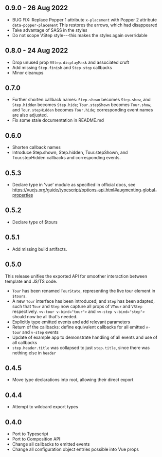## 0.9.0 - 26 Aug 2022
* BUG FIX: Replace Popper 1 attribute `x-placement` with Popper 2 attribute `data-popper-placement`
           This restores the arrows, which had disappeared
* Take advantage of SASS in the styles
* Do not scope VStep style---this makes the styles again overridable

## 0.8.0 - 24 Aug 2022
* Drop unused prop `VStep.displayMask` and associated cruft
* Add missing `Step.finish` and `Step.stop` callbacks
* Minor cleanups

## 0.7.0
* Further shorten callback names: `Step.shown` becomes `Step.show`, and `Step.hidden` becomes `Step.hide`; `Tour.stepShown` becomes `Tour.show`, and `Tour.stepHidden` becomes `Tour.hide`; corresponding event names are also adjusted.
* Fix some stale documentation in README.md

## 0.6.0
* Shorten callback names
* Introduce Step.shown, Step.hidden, Tour.stepShown, and Tour.stepHidden callbacks and corresponding events.

## 0.5.3
* Declare type in 'vue' module as specified in official docs, see https://vuejs.org/guide/typescript/options-api.html#augmenting-global-properties

## 0.5.2
* Declare type of $tours

## 0.5.1
* Add missing build artifacts.

## 0.5.0
This release unifies the exported API for smoother interaction between template and JS/TS code.
* `Tour` has been renamed `TourState`, representing the live tour element in `$tours`.
* A new `Tour` interface has been introduced, and `Step` has been adapted, such that `Tour` and `Step` now capture all props of `VTour` and `VStep` respectively. `<v-tour v-bind="tour">` and `<v-step v-bind="step">` should now be all that's needed.
* Explicitly type emitted events and add relevant parameters
* Return of the callbacks: define equivalent callbacks for all emitted `v-tour` and `v-step` events
* Update of example app to demonstrate handling of all events and use of all callbacks
* `step.header.title` was collapsed to just `step.title`, since there was nothing else in `header`

## 0.4.5

* Move type declarations into root, allowing their direct export

## 0.4.4

* Attempt to wildcard export types

## 0.4.0

* Port to Typescript
* Port to Composition API
* Change all callbacks to emitted events
* Change all configuration object entries possible into Vue props